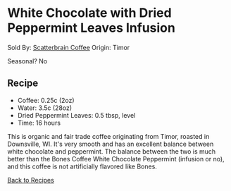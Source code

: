 # White Chocolate with Dried Peppermint Leaves Infusion
Sold By: [Scatterbrain Coffee](https://www.scatterbraincoffee.com/product-page/scatterbrain-medium-roast)
Origin: Timor

Seasonal? No

## Recipe
  * Coffee: 0.25c (2oz)
  * Water: 3.5c (28oz)
  * Dried Peppermint Leaves: 0.5 tbsp, level
  * Time: 16 hours

This is organic and fair trade coffee originating from Timor, roasted in Downsville, WI. It's very smooth and has an excellent balance between white chocolate and peppermint. The balance between the two is much better than the Bones Coffee White Chocolate Peppermint (infusion or no), and this coffee is not artificially flavored like Bones.

[Back to Recipes](https://github.umn.edu/cdsmith/cold-brew-coffee/blob/master/recipes/README.md)
